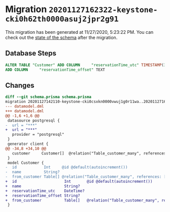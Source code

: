 # Migration `20201127162322-keystone-cki0h62th0000asuj2jpr2g91`

This migration has been generated at 11/27/2020, 5:23:22 PM.
You can check out the [state of the schema](./schema.prisma) after the migration.

## Database Steps

```sql
ALTER TABLE "Customer" ADD COLUMN     "reservationTime_utc" TIMESTAMP(3),
ADD COLUMN     "reservationTime_offset" TEXT
```

## Changes

```diff
diff --git schema.prisma schema.prisma
migration 20201127142110-keystone-cki0csxkn0000vwuj1g0r11wa..20201127162322-keystone-cki0h62th0000asuj2jpr2g91
--- datamodel.dml
+++ datamodel.dml
@@ -1,6 +1,6 @@
 datasource postgresql {
-  url = "***"
+  url = "***"
   provider = "postgresql"
 }
 generator client {
@@ -34,8 +34,10 @@
   customer     Customer[]  @relation("Table_customer_many", references: [id])
 }
 model Customer {
-  id            Int     @id @default(autoincrement())
-  name          String?
-  from_customer Table[] @relation("Table_customer_many", references: [id])
+  id                     Int       @id @default(autoincrement())
+  name                   String?
+  reservationTime_utc    DateTime?
+  reservationTime_offset String?
+  from_customer          Table[]   @relation("Table_customer_many", references: [id])
 }
```


